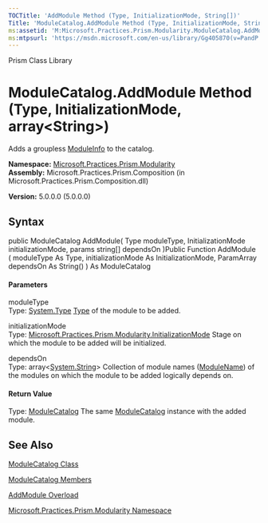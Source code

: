 ```yaml
---
TOCTitle: 'AddModule Method (Type, InitializationMode, String[])'
Title: 'ModuleCatalog.AddModule Method (Type, InitializationMode, String[]) (Microsoft.Practices.Prism.Modularity)'
ms:assetid: 'M:Microsoft.Practices.Prism.Modularity.ModuleCatalog.AddModule(System.Type,Microsoft.Practices.Prism.Modularity.InitializationMode,System.String[])'
ms:mtpsurl: 'https://msdn.microsoft.com/en-us/library/Gg405870(v=PandP.50)'
---
```


Prism Class Library

ModuleCatalog.AddModule Method (Type, InitializationMode, array&lt;String&gt;)
============================================================================================

Adds a groupless [ModuleInfo](https://msdn.microsoft.com/t:microsoft.practices.prism.modularity.moduleinfo) to the catalog.

**Namespace:** [Microsoft.Practices.Prism.Modularity](https://msdn.microsoft.com/n:microsoft.practices.prism.modularity)
**Assembly:** Microsoft.Practices.Prism.Composition (in Microsoft.Practices.Prism.Composition.dll)

**Version:** 5.0.0.0 (5.0.0.0)

## Syntax


<span id="syntaxToggle"></span>public ModuleCatalog AddModule( Type moduleType, InitializationMode initializationMode, params string[] dependsOn )Public Function AddModule ( moduleType As Type, initializationMode As InitializationMode, ParamArray dependsOn As String() ) As ModuleCatalog
#### Parameters

moduleType  
Type: [System.Type](http://msdn2.microsoft.com/en-us/library/42892f65)
[Type](http://msdn2.microsoft.com/en-us/library/42892f65) of the module to be added.

initializationMode  
Type: [Microsoft.Practices.Prism.Modularity.InitializationMode](https://msdn.microsoft.com/t:microsoft.practices.prism.modularity.initializationmode)
Stage on which the module to be added will be initialized.

dependsOn  
Type: array&lt;[System.String](http://msdn2.microsoft.com/en-us/library/s1wwdcbf)&gt;
Collection of module names ([ModuleName](https://msdn.microsoft.com/p:microsoft.practices.prism.modularity.moduleinfo.modulename)) of the modules on which the module to be added logically depends on.

#### Return Value

Type: [ModuleCatalog](https://msdn.microsoft.com/t:microsoft.practices.prism.modularity.modulecatalog)
The same [ModuleCatalog](https://msdn.microsoft.com/t:microsoft.practices.prism.modularity.modulecatalog) instance with the added module.

See Also
--------


[ModuleCatalog Class](https://msdn.microsoft.com/t:microsoft.practices.prism.modularity.modulecatalog)

[ModuleCatalog Members](https://msdn.microsoft.com/allmembers.t:microsoft.practices.prism.modularity.modulecatalog)

[AddModule Overload](https://msdn.microsoft.com/overload:microsoft.practices.prism.modularity.modulecatalog.addmodule)

[Microsoft.Practices.Prism.Modularity Namespace](https://msdn.microsoft.com/n:microsoft.practices.prism.modularity)
